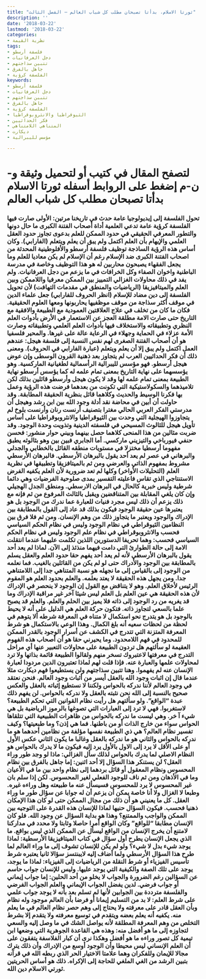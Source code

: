 ```yaml
---
title: "ثورتا الاسلام، بدأتا تصبحان مطلب كل شباب العالم – الفصل الثالث"
description: ''
date: '2018-03-22'
lastmod: '2018-03-22'
categories:
- نظرية القيمة
tags:
- فلسفة أرسطو
- دجل العرفانيات
- تتبين سذاجتهم
- جاهل بالفرق
- الفلسفة كرؤية
keywords:
- فلسفة أرسطو
- دجل العرفانيات
- تتبين سذاجتهم
- جاهل بالفرق
- الفلسفة كرؤية
- الثيوقراطيا والانثروبوقراطيا
- فكر الحداثيين
- المتناهي اللامتناهي
- ديكارت
- مؤسس لليبرالية

---
```

# **لتصفح المقال في كتيب أو لتحميل وثيقة و-ن-م إضغط على الروابط أسفله** **ثورتا الاسلام بدأتا تصبحان مطلب كل شباب العالم**

### تحول الفلسفة إلى إيديولوجيا عامة حدث في تاريخنا مرتين: الأولى صارت فيها الفلسفة كرؤية عامة تدعي العلمية أداة أصحاب الفتنة الكبرى ما حال دونها والتطور المعرفي الحقيقي في حدود الممكن للعلم بدعوى تجاوز حدود العقل العلمي والإيهام بأن العلم اكتمل ولم يبق أن يعلم ويتعلم (الفارابي). وكان أساس هذه الرؤية الساذجة توظيف فلسفة أرسطو والأفلوطينية المحدثة من اصحاب الفتنة الكبرى ضد الإسلام رغم أن الإسلام لم يكن معاديا للعلم وما يجعل الفقهاء يصبحون محاربين له هو هذا التوظيف وخاصة في مدرسة الباطنية واخوان الصفاء وكل الخرافات في ما يزعم من دجل العرفانيات. ولم يفد في ذلك محاولات الغزالي التمييز بين الممكن معرفيا واللاممكن وبين العلم والميتافيزيقا (الرياضيات والمنطق في مقدمات التهافت) لأن تحويل الفلسفة إلى دين مضاد للإسلام (انظر الحروف للفارابي) جعل علماء الدين في موقف أكثر سذاجة من موقف موظفيها يحاربونها ومعها العلوم الحقيقية. فكان ما كان من تخلف في علاج العلاقتين العمودية مع الطبيعة والافقية مع التاريخ حتى صارت الامة مطلقة العجز عن الاستعمار في الأرض بأدوات العلم النظري وتطبيقاته والاستخلاف فيها بأدوات العلم العلمي وتطبيقاته وصارت الأمة عزلاء في الحماية وجهلاء في الرعاية عالة على غيرها. والمحير فلسفيا هو أن أصحاب الفتنة الصغرى لهم نفس النسبة إلى فلسفة هيجل: عندهم العمل اكتمل ولم يبق إلا أن يعلم ويتعلم (عبارة الفارابي في الحروف). ومعنى ذلك أن فكر الحداثيين العرب لم يتجاوز بعد ذهنية القرون الوسطى وإن عوض هيجل أرسطو. فهو مؤسس لليبرالية الرأسمالية لطغيانية الماركسية. وهو يؤسسهما على نهاية التاريخ بمعنى تمام علمه له كما يؤسس أرسطو نهاية الطبيعة بمعنى تمام علمه لها وقد لا يكون هيجل وأرسطو قائلين بذلك لكن تلاميذهما والسكولاستيكية التي تكونت من بعدهما فرضت هذه الرؤية وعمل بها فكرنا الوسيط والحديث وكلاهما قائل بنظرية الحقيقة المطابقة. وقد حاولت أن أبين في محاضة نقد أدلة وجود الله بين ابن رشد وهيجل أن مدرستي الفكر العربي الحالي مغترا بتصنيف أرنست رنان وأرنست بلوخ لم يتجاوزوا الهيجلية التي وحدت بين الثيوقراطيا والانثروبوقراطيا على أساس تأويل هيجل للثالوث المسيحي في فلسفته الدينية وتذويت وحدة الوجود. وقد ضربت مثالين من هذا المنحى كلاهما حصل بينهما وبيني حوار منشور: فحسن حنفي فيورباخي والتيزيني ماركسي. أما الجابري فبين بين وهو بثالوثه يطبق مفهوما أرسطيا مختزلا في مستويات منطقه القائل بالخطابي والجدلي والبرهاني في عصر لم يعد أحد يقول بالبرهان الأرسطي. فالبرهان الأرسطي مشروط بمفهوم الذاتي والعرضي ومن ثم بالميتافزيقا وتطبيقها في نظرية العلم (التحليلات الأواخر) وكلها لم تعد ضرورية لأن العلم يكفيه الفرض الاستنتاجي الذي تقاس فاعليته التفسير بمدى صلوحية الفرضيات وهي دائما شرطية وليس خبرية كالحال في البرهان الارسطي. ومنطق الجدل الهجيلي وإن كان يلغي المقابلة بين المتناقضين ويقبل بالثالث المرفوع من ثم فإنه مع ذلك يزعم أن ذلك ليس مجرد فنيات للعبارة عما ندرك من الوجود بل هو يعتبرها عين حقيقة الوجود فيكون بذلك قد عاد إلى القول بالمطابقة بين الإدراك والوجود ويعتبر ما يتجاوز ذلك من وهم الإنسان. ومن ثم فلا فرق بين النظامين الثيوقراطي في نظام الوجود وليس في نظام الحكم السياسي فحسب والانثروبوقراطي في نظام علم الوجود وليس في نظام الحكم السياسي فحسب: وهما تحريفا الدستورين اللذين تكلمت عليهما عندما انتقلت الامة إلى حالة الطوارئ التي دامت فيهما منذئذ إلى الآن. لماذا لم يعد أحد يقول بالبرهان الأرسطي لأنه لم يعد أحد يفهم حقا حدود العلم والعقل يسلم بالمطابقة بين الوجود والأدراك حتى لو لم يكن من القائلين بالغيب. فما نعلمه من الوجود إلى بالقياس إلى ما نجهله هو نسبة المتناهي جدا إلى اللامتناهي جدا. ومن يجهل هذه الحقيقة لا يعتد بعلمه. والعلم بحدود العلم هو المقوم الرئيس لأخلاق العلم. وهو لا يتناقض مع القول إن الوجود لا ينحصر في الإدراك لأن هذه الحقيقة هي عين العلم بل العلم ليس شيئا آخر غير مراقبة الإدراك وما قد يغريه من رد الوجود إلى ذاته فلا يميز بين الحلم والعلم. والعلم قد يصبح علما بالسعي لتجاوز ذاته. فتكون حركة العلم هي الدليل على أنه لا يحيط بالوجود بل هو يتدرج نحو استكمال لا متناه في المعرفة شرطه ألا يتوهم في لحظة من لحظات سعيه أنه بلغ الكمال. وهذا الوعي بالاستكمال هو شرط المعرفة المتزنة التي تتدرج في الكشف عن أسرار الوجود بالقدر الممكن للمحدود في فهم اللامحدود. وما يحيرني حقا هو أن أصحاب هذه الفهوم العقيمة لو سألتهم هل تردون الطبيعة على محاولات التعبير عنها أي مراحل التدرج في معرفتها لاعتبروك تسخر منهم ولقالوا الطبيعة قائمة بذاتها ولا ترد لمحاولات علمها والعبارة عنه. فإذا قلت لهم لماذا تعتبرون الدين مردودا لعبارة الإنسان عنه لم يفهموا. وهنا تتبين سذاجتهم ولن يستطيعوا فهم ديكارت مثلا عندما قال إن اثبات وجود الله بالعقل أيسر من أثبات وجود العالم. فنحن نعتقد في وجود العالم لأننا ندركه بالحواس ولكننا لا نستطيع إثباته بالعقل والعكس صحيح بالنسبة إلى الله نحن نثبته بالعقل ولا ندركه بالحواس. لن يفهم ذلك عبدة “الواقع”. ولو سألتهم هل رأيت نظام القوانين التي تحكم الطبيعة؟ لاستغربوا. فهي لا ترد إلى العبارات التي تصوغها بالرموز الرياضية بل هي شيء آ خر. وهي ليست ما ندركه بالحواس من ظاهرات الطبيعية التي تتلقاها الحواس سواء من خارج الذات أو من باطنها. فما هي إذن؟ وما طبعيتها؟ وكيف تفسير نظام العالم؟ هي ذي الطبيعة نفسها مؤلفة من نظامين أحدهما هو ما ندركه بالحواس والثاني هو ما ندركه بالعقل وغالبا ما يكون الثاني عكس الأول أو على الأقل لا يرد إلى الاول بالأول يرد إليه فيكون ما لا يدرك بالحواس هو النظام الاصلي لما يدرك بالحواس لذلك سأل الغزالي: ماذا لو وجد طور وراء العقل؟ لن يستنكر هذا السؤال إلا أحد اثنين: إما جاهل بالفرق بين نظام المحسوس ونظام المعقول أو قائل بردهما إلى نظام واحد بين ما في الأعيان وما في الأذهان ومن ثم ناف للوجود الفعلي لغير المحسوس. لكن إذا سلم بان غير المحسوس لا يرد للمحسوس فسيسأل عنه ما طبيعته وهل وراءه غيره. وطبعا لا الغزال ولا أنا خاصة يمكن أن يزعم أن له جوابا عن سؤال طور ما وراء العقل. كل ما يعنيني هو أن ذلك من مجال الممكن حتى لو كان هذا الإمكان ذهنيا فحسب. فيكون السؤال حنيها لماذا للإنسان هذه القدرة على التوجيه بين الممكن والواجب والممتنع؟ وهذا هو بداية السؤال عن وجود الله. فلو كان الإنسان مطابقا “للواقع” وكان الواقع أمرا حاصلا وثابتا ولا محدد في مداركنا لامتنع أن يخرج الإنسان من الواقع ليسأل عن الممكن الذي ليس بواقع. ما الذي يجعل الإنسان يطرح أول سؤال في كتاب الميتافيزيقا الأرسطية: لماذا يوجد شيء بدل لا شيء؟ ولو لم يكن للإنسان تشوف إلى ما وراء العالم لما طرح هذا السؤال الأرسطي ولما أضاف إليه لايبنتسز سؤالا ثانيا يعتبره شرط تأسيس الفيزياء أو شرط النقلة من الرياضيات إلى الفيزياء: لماذا ما يوجد، يوجد على تلك الصفة والكيفية التي يوجد عليها. وليس للإنسان جواب حاسم عن السؤالين رغم الضرورة والجواب لا يخلو من أحد الحلين: إما جواب إيماني أو جواب فرضي. لدين يفضل الجواب الإيماني والعلم الجواب الفرضي والفلسفة مترددة بين الجوابين لأنها لم تسلم بعد بأنه لا يوجد جواب علمي على شرط العلم: لا بد من التسليم إيمانا أو فرضا بأن العالم موجود وله نظام وبأن العقل قادر على معرفته ولا يحتاج إلى وهم حصر نظام العالم في ما يعلم منه. يكفيه أنه يعلم بعضه ويتقدم في توسيع معرفته ولا يتقدم إلا بشرط التخلص من وهم المعرفة المطلقة لأنه يواصل الشك في ما وصل إليه والسعي لتجاوزه إلى ما هو أفضل منه: وهذه هي القاعدة الجوهرية التي وضعها ابن تيمية كل تصور وراءه ما هو أفضل وهكذا نرى أن كبار الفلاسفة يتفقون على أن العلم الإنساني ليس محيطا وأن الوجود أوسع من الإدراك وأن ذلك يترك مجالا للإيمان وللفكران وهما علامتا الاختيار الحر الذي ربطه الله في قرآنه بتبين الرشد من الغي الملغي للحاجة إلى الإكراه. ذلك هو أساس الحريتين ثورتي الاسلام دين الله.

###